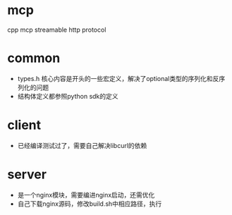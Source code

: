 # mcp
cpp mcp streamable http protocol

# common
* types.h 核心内容是开头的一些宏定义，解决了optional类型的序列化和反序列化的问题
* 结构体定义都参照python sdk的定义

# client
* 已经编译测试过了，需要自己解决libcurl的依赖

# server
* 是一个nginx模块，需要编进nginx启动，还需优化
* 自己下载nginx源码，修改build.sh中相应路径，执行
